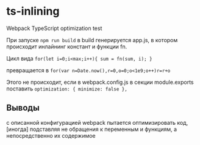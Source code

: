 # ts-inlining
Webpack TypeScript optimization test

При запуске `npm run build` в build генерируется app.js, в котором происходит инлайнинг констант и функции fn.

Цикл вида `for(let i=0;i<max;i++){
               sum = fn(sum, i);
           }`
           
превращается в 
`for(var n=Date.now(),r=0,o=0;o<1e9;o++)r=r+o`

Этого не происходит, если в webpack.config.js в секции module.exports поставить 
`optimization: { minimize: false },`

Выводы
-

с описанной конфигурацией webpack пытается оптимизировать код, [иногда] подставляя не обращения к переменным и функциям, а непосредственно их содержимое 